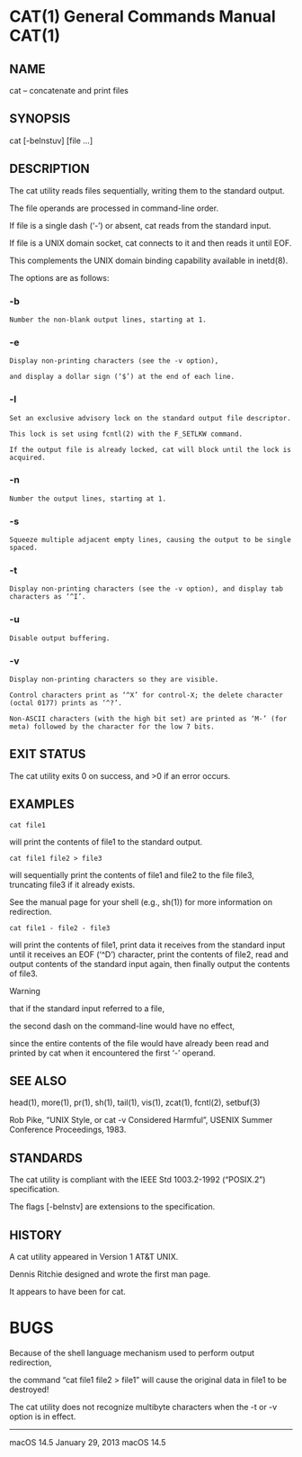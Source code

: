 # CAT(1)                      General Commands Manual                     CAT(1)

## NAME
cat – concatenate and print files

## SYNOPSIS
cat [-belnstuv] [file ...]

## DESCRIPTION
The cat utility reads files sequentially, writing them to the standard output.

The file operands are processed in command-line order.

If file is a single dash (‘-’) or absent, cat reads from the standard input.

If file is a UNIX domain socket, cat connects to it and then reads it until EOF.

This complements the UNIX domain binding capability available in inetd(8).

The options are as follows:

### -b
    Number the non-blank output lines, starting at 1.

### -e
    Display non-printing characters (see the -v option),

    and display a dollar sign (‘$’) at the end of each line.

### -l
    Set an exclusive advisory lock on the standard output file descriptor.

    This lock is set using fcntl(2) with the F_SETLKW command.

    If the output file is already locked, cat will block until the lock is acquired.

### -n
    Number the output lines, starting at 1.

### -s
    Squeeze multiple adjacent empty lines, causing the output to be single spaced.

### -t
    Display non-printing characters (see the -v option), and display tab characters as ‘^I’.

### -u
    Disable output buffering.
### -v
    Display non-printing characters so they are visible.

    Control characters print as ‘^X’ for control-X; the delete character (octal 0177) prints as ‘^?’.

    Non-ASCII characters (with the high bit set) are printed as ‘M-’ (for meta) followed by the character for the low 7 bits.

## EXIT STATUS
The cat utility exits 0 on success, and >0 if an error occurs.

## EXAMPLES
    cat file1

will print the contents of file1 to the standard output.

    cat file1 file2 > file3

will sequentially print the contents of file1 and file2 to the file file3, truncating file3 if it already exists.

See the manual page for your shell (e.g., sh(1)) for more information on redirection.

    cat file1 - file2 - file3

will print the contents of file1, print data it receives from the standard input until it receives an EOF (‘^D’) character, print the contents of file2, read and output contents of the standard input again, then finally output the contents of file3.

> [!WARNING]
> that if the standard input referred to a file, 
> 
> the second dash on the command-line would have no effect, 
> 
> since the entire contents of the file would have already been read and printed by cat when it encountered the first ‘-’ operand.

## SEE ALSO
head(1), more(1), pr(1), sh(1), tail(1), vis(1), zcat(1), fcntl(2), setbuf(3)

Rob Pike, “UNIX Style, or cat -v Considered Harmful”, USENIX Summer
Conference Proceedings, 1983.

## STANDARDS
The cat utility is compliant with the IEEE Std 1003.2-1992 (“POSIX.2”)
specification.

The flags [-belnstv] are extensions to the specification.

## HISTORY
A cat utility appeared in Version 1 AT&T UNIX.

Dennis Ritchie designed and wrote the first man page.

It appears to have been for cat.

# BUGS
Because of the shell language mechanism used to perform output redirection,

the command “cat file1 file2 > file1” will cause the original data in file1 to be destroyed!

The cat utility does not recognize multibyte characters when the -t or -v
option is in effect.

---
macOS 14.5 January 29, 2013 macOS 14.5
